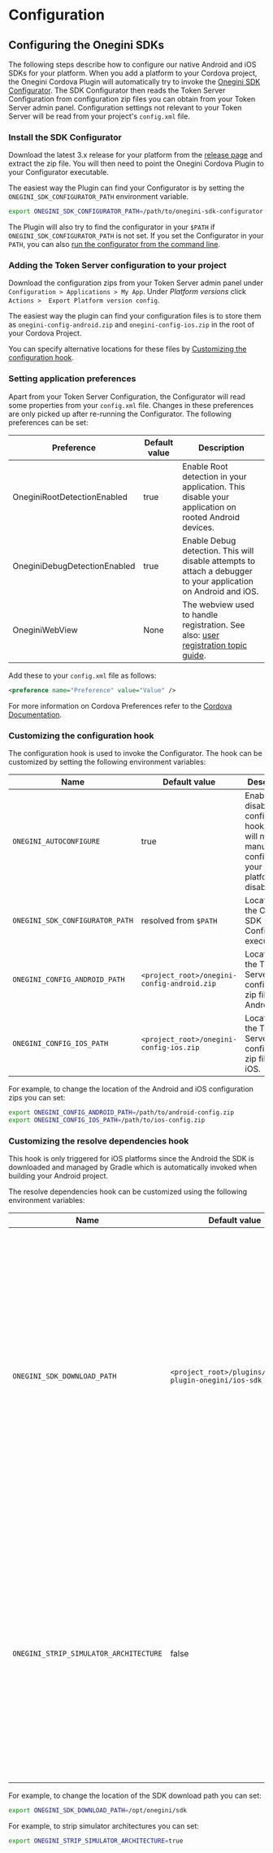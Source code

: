 # Configuration

<!-- toc --> 

## Configuring the Onegini SDKs

The following steps describe how to configure our native Android and iOS SDKs for your platform.
When you add a platform to your Cordova project, the Onegini Cordova Plugin will automatically try to invoke the [Onegini SDK Configurator](https://github.com/Onegini/onegini-sdk-configurator).
The SDK Configurator then reads the Token Server Configuration from configuration zip files you can obtain from your Token Server admin panel.
Configuration settings not relevant to your Token Server will be read from your project's `config.xml` file.

### Install the SDK Configurator

Download the latest 3.x release for your platform from the [release page](https://github.com/Onegini/onegini-sdk-configurator/releases) and extract the zip file.
You will then need to point the Onegini Cordova Plugin to your Configurator executable.

The easiest way the Plugin can find your Configurator is by setting the `ONEGINI_SDK_CONFIGURATOR_PATH` environment variable.
```bash
export ONEGINI_SDK_CONFIGURATOR_PATH=/path/to/onegini-sdk-configurator
```

The Plugin will also try to find the configurator in your `$PATH` if `ONEGINI_SDK_CONFIGURATOR_PATH` is not set. If you set the Configurator in your `PATH`, you 
can also [run the configurator from the command line](https://github.com/Onegini/onegini-sdk-configurator#usage).

### Adding the Token Server configuration to your project

Download the configuration zips from your Token Server admin panel under `Configuration > Applications > My App`. Under _Platform versions_ click `Actions > 
Export Platform version config`.

The easiest way the plugin can find your configuration files is to store them as `onegini-config-android.zip` and `onegini-config-ios.zip` in the root of your 
Cordova Project.

You can specify alternative locations for these files by [Customizing the configuration hook](#customizing-the-configuration-hook).


### Setting application preferences

Apart from your Token Server Configuration, the Configurator will read some properties from your `config.xml` file. Changes in these preferences are only 
picked up after re-running the Configurator. The following preferences can be set:

| Preference                   | Default value | Description
|------------------------------|---------------|-----------------------------------------------------------------------------------------------------------------
| OneginiRootDetectionEnabled  | true          | Enable Root detection in your application. This disable your application on rooted Android devices.
| OneginiDebugDetectionEnabled | true          | Enable Debug detection. This will disable attempts to attach a debugger to your application on Android and iOS.
| OneginiWebView               | None          | The webview used to handle registration. See also: [user registration topic guide](./user-registration.md).

Add these to your `config.xml` file as follows:

```xml
<preference name="Preference" value="Value" />
```

For more information on Cordova Preferences refer to the [Cordova Documentation](https://cordova.apache.org/docs/en/latest/config_ref/#preference).


### Customizing the configuration hook

The configuration hook is used to invoke the Configurator. The hook can be customized by setting the following environment variables:

| Name                            | Default value                                | Description
|---------------------------------|----------------------------------------------|---------------------------------------------------------------------------------------------------------
| `ONEGINI_AUTOCONFIGURE`         | true                                         | Enable or disable the configuration hook, you will need to manually configure your platforms if disabled.
| `ONEGINI_SDK_CONFIGURATOR_PATH` | resolved from `$PATH`                        | Location of the Onegini SDK Configurator executable.
| `ONEGINI_CONFIG_ANDROID_PATH`   | `<project_root>/onegini-config-android.zip`  | Location of the Token Server configuration zip file for Android.
| `ONEGINI_CONFIG_IOS_PATH`       | `<project_root>/onegini-config-ios.zip`      | Location of the Token Server configuration zip file for iOS.

For example, to change the location of the Android and iOS configuration zips you can set:

```bash
export ONEGINI_CONFIG_ANDROID_PATH=/path/to/android-config.zip
export ONEGINI_CONFIG_IOS_PATH=/path/to/ios-config.zip
```

### Customizing the resolve dependencies hook

This hook is only triggered for iOS platforms since the Android the SDK is downloaded and managed by Gradle which is automatically invoked when building your Android project.

The resolve dependencies hook can be customized using the following environment variables:

| Name                                   | Default value                                            | Description
|----------------------------------------|----------------------------------------------------------|---------------------------------------------------------------------------------------------------------------------------------------------------------------------------------------
| `ONEGINI_SDK_DOWNLOAD_PATH`            | `<project_root>/plugins/cordova-plugin-onegini/ios-sdk`  | The iOS SDK is quite big and if you want to prevent downloading it every time you can specify a different location that is not cleaned when you remove or add the plugin to your Cordova project. The hook will check whether the SDK is already downloaded before downloading it again.
| `ONEGINI_STRIP_SIMULATOR_ARCHITECTURE` | false                                                    | When submitting an app to the App Store, Apple does not allow simulator (x86_64 and i386) architectures to be present in the iOS SDK. When this variable is set to true, SDK will be stripped of the simulator architectures which allows the app to be submitted to the App Store.

For example, to change the location of the SDK download path you can set:
```bash
export ONEGINI_SDK_DOWNLOAD_PATH=/opt/onegini/sdk
```

For example, to strip simulator architectures you can set:
```bash
export ONEGINI_STRIP_SIMULATOR_ARCHITECTURE=true
```